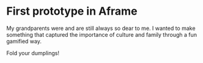 # First prototype in Aframe

My grandparents were and are still always so dear to me. I wanted to make something that captured the importance of culture and family through a fun gamified way. 

Fold your dumplings!
